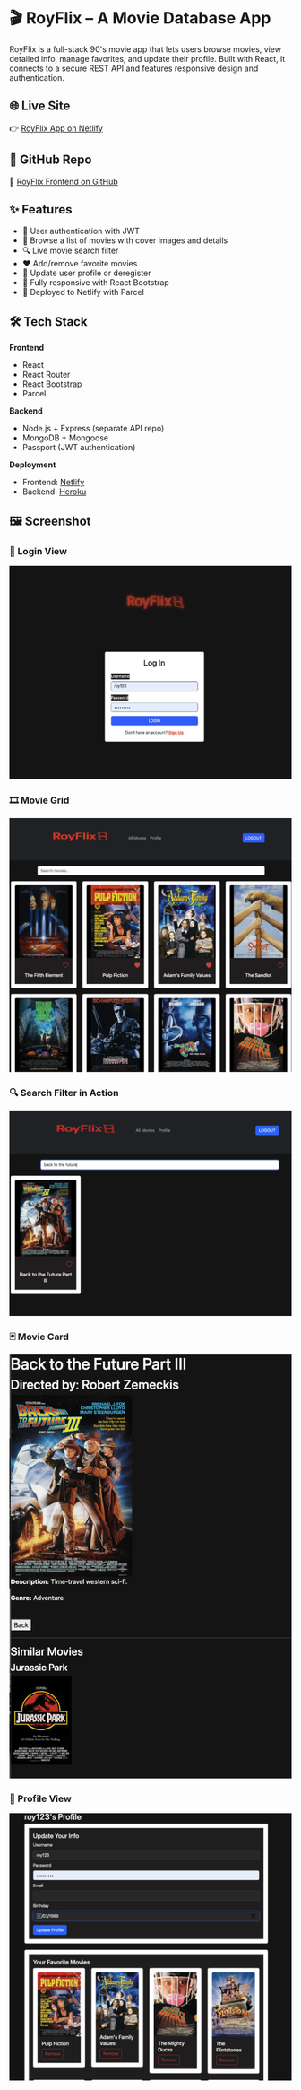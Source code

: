 # 🎬 RoyFlix – A Movie Database App

RoyFlix is a full-stack 90's movie app that lets users browse movies, view detailed info, manage favorites, and update their profile. Built with React, it connects to a secure REST API and features responsive design and authentication.

## 🌐 Live Site

👉 [RoyFlix App on Netlify](https://royflixapp.netlify.app)

## 📁 GitHub Repo

🔗 [RoyFlix Frontend on GitHub](https://github.com/Royjysmael/myFlix-client)

## ✨ Features

- 🔐 User authentication with JWT
- 🎥 Browse a list of movies with cover images and details
- 🔍 Live movie search filter
- ❤️ Add/remove favorite movies
- 👤 Update user profile or deregister
- 📱 Fully responsive with React Bootstrap
- 🚀 Deployed to Netlify with Parcel

## 🛠️ Tech Stack

**Frontend**

- React
- React Router
- React Bootstrap
- Parcel

**Backend**

- Node.js + Express (separate API repo)
- MongoDB + Mongoose
- Passport (JWT authentication)

**Deployment**

- Frontend: [Netlify](https://www.netlify.com/)
- Backend: [Heroku](https://www.heroku.com/)

## 🖼️ Screenshot

### 👤 Login View

![RoyFlix Screenshot 1](src/images/royflix-screenshot3.png)

### 🎞️ Movie Grid

![RoyFlix Screenshot 2](src/images/royflix-screenshot.png)

### 🔍 Search Filter in Action

![RoyFlix Screenshot 3](src/images/royflix-screenshot4.png)

### 🃏 Movie Card

![RoyFlix Screenshot 4](src/images/royflix-screenshot2.png)

### 👤 Profile View

![RoyFlix Screenshot 5](src/images/royflix-screenshot5.png)
